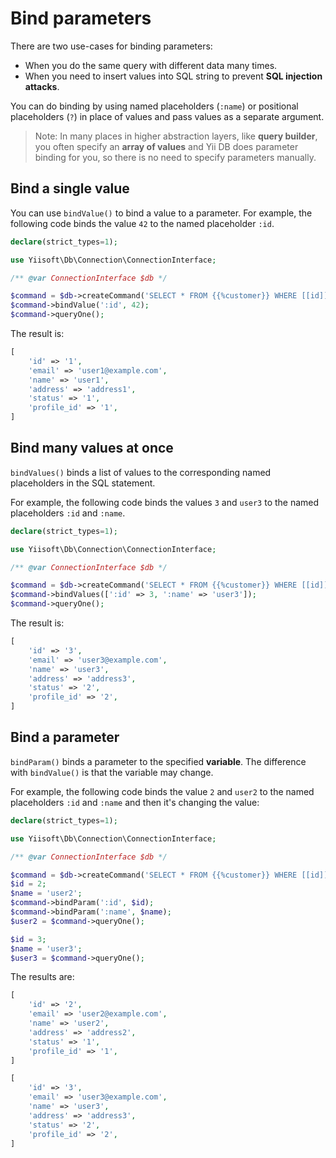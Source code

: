 # Bind parameters

There are two use-cases for binding parameters:

- When you do the same query with different data many times.
- When you need to insert values into SQL string to prevent **SQL injection attacks**.

You can do binding by using named placeholders (`:name`) or positional placeholders (`?`) in place of values and
pass values as a separate argument.

> Note: In many places in higher abstraction layers, like **query builder**, you often specify an
**array of values** and Yii DB does parameter binding for you, so there is no need to specify
parameters manually.

## Bind a single value

You can use `bindValue()` to bind a value to a parameter.
For example, the following code binds the value `42` to the named placeholder `:id`.

```php
declare(strict_types=1);

use Yiisoft\Db\Connection\ConnectionInterface;

/** @var ConnectionInterface $db */

$command = $db->createCommand('SELECT * FROM {{%customer}} WHERE [[id]] = :id');
$command->bindValue(':id', 42);
$command->queryOne();
```

The result is:

```php
[
    'id' => '1',
    'email' => 'user1@example.com',
    'name' => 'user1',
    'address' => 'address1',
    'status' => '1',
    'profile_id' => '1',
]
```

## Bind many values at once

`bindValues()` binds a list of values to the corresponding named placeholders in the SQL statement.

For example, the following code binds the values `3` and `user3` to the named placeholders `:id` and `:name`.

```php
declare(strict_types=1);

use Yiisoft\Db\Connection\ConnectionInterface;

/** @var ConnectionInterface $db */

$command = $db->createCommand('SELECT * FROM {{%customer}} WHERE [[id]] = :id AND [[name]] = :name');
$command->bindValues([':id' => 3, ':name' => 'user3']);
$command->queryOne();
```

The result is:

```php
[
    'id' => '3',
    'email' => 'user3@example.com',
    'name' => 'user3',
    'address' => 'address3',
    'status' => '2',
    'profile_id' => '2',
]
```

## Bind a parameter

`bindParam()` binds a parameter to the specified **variable**.
The difference with `bindValue()` is that the variable may change.

For example, the following code binds the value `2` and `user2` to the named placeholders `:id` and `:name` and
then it's changing the value:

```php
declare(strict_types=1);

use Yiisoft\Db\Connection\ConnectionInterface;

/** @var ConnectionInterface $db */

$command = $db->createCommand('SELECT * FROM {{%customer}} WHERE [[id]] = :id AND [[name]] = :name');
$id = 2;
$name = 'user2';
$command->bindParam(':id', $id);
$command->bindParam(':name', $name);
$user2 = $command->queryOne();

$id = 3;
$name = 'user3';
$user3 = $command->queryOne();
```

The results are:

```php
[
    'id' => '2',
    'email' => 'user2@example.com',
    'name' => 'user2',
    'address' => 'address2',
    'status' => '1',
    'profile_id' => '1',
]

[
    'id' => '3',
    'email' => 'user3@example.com',
    'name' => 'user3',
    'address' => 'address3',
    'status' => '2',
    'profile_id' => '2',
]
```
